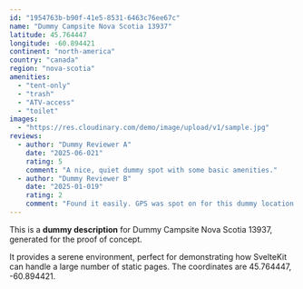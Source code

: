 ```yaml
---
id: "1954763b-b90f-41e5-8531-6463c76ee67c"
name: "Dummy Campsite Nova Scotia 13937"
latitude: 45.764447
longitude: -60.894421
continent: "north-america"
country: "canada"
region: "nova-scotia"
amenities:
  - "tent-only"
  - "trash"
  - "ATV-access"
  - "toilet"
images:
  - "https://res.cloudinary.com/demo/image/upload/v1/sample.jpg"
reviews:
  - author: "Dummy Reviewer A"
    date: "2025-06-021"
    rating: 5
    comment: "A nice, quiet dummy spot with some basic amenities."
  - author: "Dummy Reviewer B"
    date: "2025-01-019"
    rating: 2
    comment: "Found it easily. GPS was spot on for this dummy location."
---
```


This is a **dummy description** for Dummy Campsite Nova Scotia 13937, generated for the proof of concept.

It provides a serene environment, perfect for demonstrating how SvelteKit can handle a large number of static pages. The coordinates are 45.764447, -60.894421.
